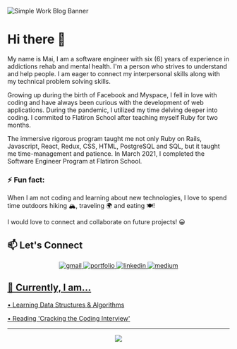 ![Simple Work Blog Banner](https://user-images.githubusercontent.com/72598552/118063236-a919ab80-b366-11eb-91f0-20fd9ae27217.png)
# Hi there 👋

<!--
**maifam/maifam** is a ✨ _special_ ✨ repository because its `README.md` (this file) appears on your GitHub profile.

Here are some ideas to get you started:

- 🔭 I’m currently working on ...
- 🌱 I’m currently learning ...
- 👯 I’m looking to collaborate on ...
- 🤔 I’m looking for help with ...
- 💬 Ask me about ...
- 📫 How to reach me: ...
- 😄 Pronouns: ...
- ⚡ Fun fact: ...
-->
 My name is Mai, I am a software engineer with six (6) years of experience in addictions rehab and mental health. I'm a person who strives to understand and help people. I am eager to connect my interpersonal skills along with my technical problem solving skills. 

Growing up during the birth of Facebook and Myspace, I fell in love with coding and have always been curious with the development of web applications. During the pandemic, I utilized my time delving deeper into coding. I commited to Flatiron School after teaching myself Ruby for two months. 

The immersive rigorous program taught me not only Ruby on Rails, Javascript, React, Redux, CSS, HTML, PostgreSQL and SQL, but it taught me time-management and patience. In March 2021, I completed the Software Engineer Program at Flatiron School. 

### ⚡ Fun fact: 

When I am not coding and learning about new technologies, I love to spend time outdoors hiking 🏔, traveling 🌍 and eating 🍽! 

I would love to connect and collaborate on future projects! 😀

## 📫 Let's Connect 

<div align="center">
 </a>
<a href="mailto:maitphm@gmail.com">
<img src="https://img.shields.io/badge/email%20me-red?style=for-the-badge&logo=gmail&logoColor=white" alt="gmail" />
</a>
<a href="https://maipham.dev/" target='_blank'> 
<img src="https://img.shields.io/badge/Website-teal?style=for-the-badge&logo=moleculer&logoColor=black" alt="portfolio" target='_blank'/>
</a>
<a href="https://www.linkedin.com/in/maitpham" target='_blank'>
<img src="https://img.shields.io/badge/Linkedin-0A66C2?style=for-the-badge&logo=linkedin&logoColor=white" alt="linkedin" /> 
</a>
<a href="https://mtphm.medium.com/" target='_blank'>
<img src="https://img.shields.io/badge/medium-gray?style=for-the-badge&logo=medium&logoColor=white" alt="medium" />

</div>

## 🌱 Currently, I am... 

• Learning Data Structures & Algorithms

• Reading 'Cracking the Coding Interview' 

---

<div align='center'>
 
![](https://komarev.com/ghpvc/?username=maifam&label=Profile+Views)
 
</div>
